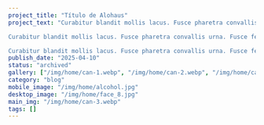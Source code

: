 ```yaml
---
project_title: "Título de Alohaus"
project_text: "Curabitur blandit mollis lacus. Fusce pharetra convallis urna. Fusce fermentum. Suspendisse non nisl sit amet velit hendrerit rutrum. In hac habitasse platea dictumst.

Curabitur blandit mollis lacus. Fusce pharetra convallis urna. Fusce fermentum. Suspendisse non nisl sit amet velit hendrerit rutrum. In hac habitasse platea dictumst.

Curabitur blandit mollis lacus. Fusce pharetra convallis urna. Fusce fermentum. Suspendisse non nisl sit amet velit hendrerit rutrum. In hac habitasse platea dictumst."
publish_date: "2025-04-10"
status: "archived"
gallery: ["/img/home/can-1.webp", "/img/home/can-2.webp", "/img/home/can-3.webp"]
category: "blog"
mobile_image: "/img/home/alcohol.jpg"
desktop_image: "/img/home/face_8.jpg"
main_img: "/img/home/can-3.webp"
tags: []
---
```

